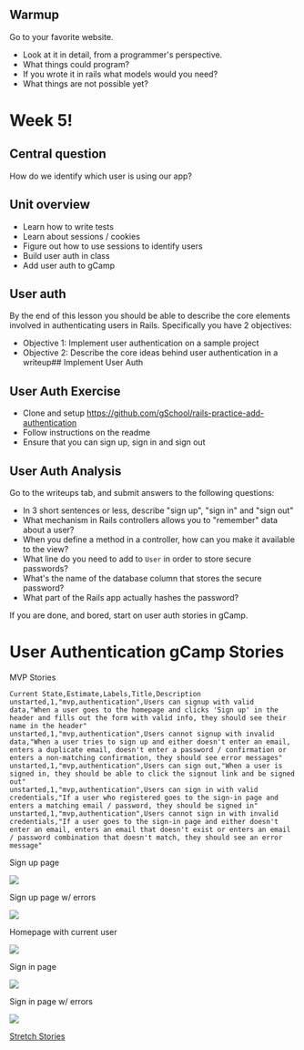 ## Warmup
Go to your favorite website.  

* Look at it in detail, from a programmer's perspective.
* What things could program?
* If you wrote it in rails what models would you need?
* What things are not possible yet?


# Week 5!

## Central question

How do we identify which user is using our app?

## Unit overview

* Learn how to write tests
* Learn about sessions / cookies
* Figure out how to use sessions to identify users
* Build user auth in class
* Add user auth to gCamp

## User auth

By the end of this lesson you should be able to describe the core elements involved in authenticating users in Rails.  Specifically you have 2 objectives:

* Objective 1: Implement user authentication on a sample project
* Objective 2: Describe the core ideas behind user authentication in a writeup## Implement User Auth

## User Auth Exercise

* Clone and setup https://github.com/gSchool/rails-practice-add-authentication
* Follow instructions on the readme
* Ensure that you can sign up, sign in and sign out

## User Auth Analysis

Go to the writeups tab, and submit answers to the following questions:

* In 3 short sentences or less, describe "sign up", "sign in" and "sign out"
* What mechanism in Rails controllers allows you to "remember" data about a user?
* When you define a method in a controller, how can you make it available to the view?
* What line do you need to add to `User` in order to store secure passwords?
* What's the name of the database column that stores the secure password?
* What part of the Rails app actually hashes the password?

If you are done, and bored, start on user auth stories in gCamp.

# User Authentication gCamp Stories

MVP Stories

```
Current State,Estimate,Labels,Title,Description
unstarted,1,"mvp,authentication",Users can signup with valid data,"When a user goes to the homepage and clicks 'Sign up' in the header and fills out the form with valid info, they should see their name in the header"
unstarted,1,"mvp,authentication",Users cannot signup with invalid data,"When a user tries to sign up and either doesn't enter an email, enters a duplicate email, doesn't enter a password / confirmation or enters a non-matching confirmation, they should see error messages"
unstarted,1,"mvp,authentication",Users can sign out,"When a user is signed in, they should be able to click the signout link and be signed out"
unstarted,1,"mvp,authentication",Users can sign in with valid credentials,"If a user who registered goes to the sign-in page and enters a matching email / password, they should be signed in"
unstarted,1,"mvp,authentication",Users cannot sign in with invalid credentials,"If a user goes to the sign-in page and either doesn't enter an email, enters an email that doesn't exist or enters an email / password combination that doesn't match, they should see an error message"
```

Sign up page

![](https://galvanize.mybalsamiq.com/mockups/2416750.png?key=dd6f91232218fa4d6cbf663738e10e0cfca3e151)

Sign up page w/ errors

![](https://galvanize.mybalsamiq.com/mockups/2416751.png?key=dd6f91232218fa4d6cbf663738e10e0cfca3e151)

Homepage with current user

![](https://galvanize.mybalsamiq.com/mockups/2416642.png?key=dd6f91232218fa4d6cbf663738e10e0cfca3e151)

Sign in page

![](https://galvanize.mybalsamiq.com/mockups/2416596.png?key=dd6f91232218fa4d6cbf663738e10e0cfca3e151)

Sign in page w/ errors

![](https://galvanize.mybalsamiq.com/mockups/2416640.png?key=dd6f91232218fa4d6cbf663738e10e0cfca3e151)

[Stretch Stories](https://github.com/gSchool/gcamp-assets/blob/master/0130-user-authentication.md)
